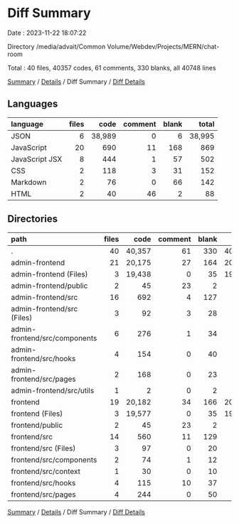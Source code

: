 # Diff Summary

Date : 2023-11-22 18:07:22

Directory /media/advait/Common Volume/Webdev/Projects/MERN/chat-room

Total : 40 files,  40357 codes, 61 comments, 330 blanks, all 40748 lines

[Summary](results.md) / [Details](details.md) / Diff Summary / [Diff Details](diff-details.md)

## Languages
| language | files | code | comment | blank | total |
| :--- | ---: | ---: | ---: | ---: | ---: |
| JSON | 6 | 38,989 | 0 | 6 | 38,995 |
| JavaScript | 20 | 690 | 11 | 168 | 869 |
| JavaScript JSX | 8 | 444 | 1 | 57 | 502 |
| CSS | 2 | 118 | 3 | 31 | 152 |
| Markdown | 2 | 76 | 0 | 66 | 142 |
| HTML | 2 | 40 | 46 | 2 | 88 |

## Directories
| path | files | code | comment | blank | total |
| :--- | ---: | ---: | ---: | ---: | ---: |
| . | 40 | 40,357 | 61 | 330 | 40,748 |
| admin-frontend | 21 | 20,175 | 27 | 164 | 20,366 |
| admin-frontend (Files) | 3 | 19,438 | 0 | 35 | 19,473 |
| admin-frontend/public | 2 | 45 | 23 | 2 | 70 |
| admin-frontend/src | 16 | 692 | 4 | 127 | 823 |
| admin-frontend/src (Files) | 3 | 92 | 3 | 28 | 123 |
| admin-frontend/src/components | 6 | 276 | 1 | 34 | 311 |
| admin-frontend/src/hooks | 4 | 154 | 0 | 40 | 194 |
| admin-frontend/src/pages | 2 | 168 | 0 | 23 | 191 |
| admin-frontend/src/utils | 1 | 2 | 0 | 2 | 4 |
| frontend | 19 | 20,182 | 34 | 166 | 20,382 |
| frontend (Files) | 3 | 19,577 | 0 | 35 | 19,612 |
| frontend/public | 2 | 45 | 23 | 2 | 70 |
| frontend/src | 14 | 560 | 11 | 129 | 700 |
| frontend/src (Files) | 3 | 97 | 0 | 20 | 117 |
| frontend/src/components | 2 | 74 | 1 | 12 | 87 |
| frontend/src/context | 1 | 30 | 0 | 10 | 40 |
| frontend/src/hooks | 4 | 115 | 10 | 37 | 162 |
| frontend/src/pages | 4 | 244 | 0 | 50 | 294 |

[Summary](results.md) / [Details](details.md) / Diff Summary / [Diff Details](diff-details.md)
